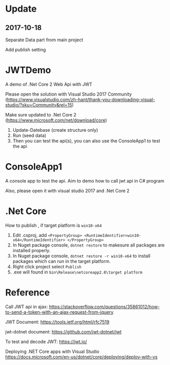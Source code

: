 # Update
## 2017-10-18
Separate Data part from main project

Add publish setting

# JWTDemo
A demo of .Net Core 2 Web Api with JWT

Please open the solution with Visual Studio 2017 Community 
(https://www.visualstudio.com/zh-hant/thank-you-downloading-visual-studio/?sku=Community&rel=15)

Make sure updated to .Net Core 2 (https://www.microsoft.com/net/download/core)

1. Update-Datebase (create structure only)
2. Run (seed data)
3. Then you can test the api(s), you can also use the ConsoleApp1 to test the api

# ConsoleApp1
A console app to test the api.
Aim to demo how to call jwt api in C# program

Also, please open it with visual studio 2017 and .Net Core 2

# .Net Core
How to publish , if target platform is `win10-x64`
1. Edit .csproj, add 
  `<PropertyGroup>
    <RuntimeIdentifier>win10-x64</RuntimeIdentifier>
  </PropertyGroup>`
2. In Nuget package console, `dotnet restore` to makesure all packages are installed properly.
3. In Nuget package console, `dotnet restore -r win10-x64` to install packages which can run in the target platform.
4. Right click project select `Publish`
5. .exe will found in `bin\Release\netcoreapp2.0\target platform`


# Reference

Call JWT api in ajax:
https://stackoverflow.com/questions/35861012/how-to-send-a-token-with-an-ajax-request-from-jquery

JWT Document:
https://tools.ietf.org/html/rfc7519

jwt-dotnet document:
https://github.com/jwt-dotnet/jwt

To test and decode JWT:
https://jwt.io/

Deploying .NET Core apps with Visual Studio
https://docs.microsoft.com/en-us/dotnet/core/deploying/deploy-with-vs


